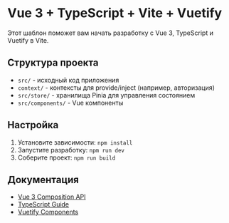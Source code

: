 # Vue 3 + TypeScript + Vite + Vuetify

Этот шаблон поможет вам начать разработку с Vue 3, TypeScript и Vuetify в Vite. 

## Структура проекта

- `src/` - исходный код приложения
- `context/` - контексты для provide/inject (например, авторизация)
- `src/store/` - хранилища Pinia для управления состоянием
- `src/components/` - Vue компоненты

## Настройка

1. Установите зависимости: `npm install`
2. Запустите разработку: `npm run dev`
3. Соберите проект: `npm run build`

## Документация

- [Vue 3 Composition API](https://vuejs.org/guide/composition-api-introduction.html)
- [TypeScript Guide](https://vuejs.org/guide/typescript/overview.html)
- [Vuetify Components](https://vuetifyjs.com/en/components/all/)
